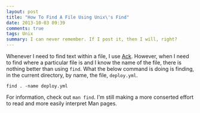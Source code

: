 ```yaml
---
layout: post
title: "How To Find A File Using Unix\'s Find"
date: 2013-10-03 09:39
comments: true
tags: Unix
summary: I can never remember. If I post it, then I will, right?
---
```


Whenever I need to find text within a file, I use
[Ack](http://www.beyondgrep.com). However, when I need to find where a
particular file is and I know the name of the file, there is nothing
better than using `find`. What the below command is doing is finding, in
the current directory, by name, the file, `deploy.yml`.

```
find . -name deploy.yml
```

For information, check out `man find`. I'm still making a more conserted
effort to read and more easily interpret Man pages.
